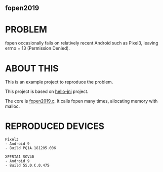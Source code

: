 fopen2019
-----

# PROBLEM
fopen occasionally fails on relatively recent Android such as Pixel3, leaving errno = 13 (Permission Denied).

# ABOUT THIS
This is an example project to reproduce the problem.

This project is based on [hello-jni](https://github.com/android/ndk-samples/tree/master/hello-jni) project.

The core is [fopen2019.c](hello-fopen/app/src/main/cpp/fopen2019.c). It calls fopen many times, allocating memory with malloc.

# REPRODUCED DEVICES
```
Pixel3
- Android 9
- Build PQ1A.181205.006

XPERIA1 SOV40
- Android 9
- Build 55.0.C.0.475
```
